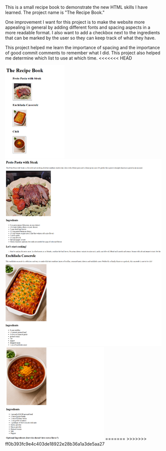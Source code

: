 This is a small recipe book to demonstrate the new HTML skills I have learned. The project name is "The Recipe Book." 

One improvement I want for this project is to make the website more appealing in general by adding different fonts and spacing aspects in a more readable format. I also want to add a checkbox next to the ingredients that can be marked by the user so they can keep track of what they have.

This project helped me learn the importance of spacing and the importance of good commit comments to remember what I did. This project also helped me determine which list to use at which time. 
<<<<<<< HEAD

<img src="Screenshot 2025-09-18 213345.png" height= 300>
<img src= "Screenshot 2025-09-18 213554.png" height = 300>
<img src= "Screenshot 2025-09-18 213714.png" height = 300>
<img src= "Screenshot 2025-09-18 213822.png" height= 300>
=======
>>>>>>> ff0b393fc9e4c403de18922e28b36a1a3de5aa27
